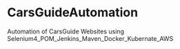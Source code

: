 # CarsGuideAutomation
Automation of CarsGuide Websites using Selenium4_POM_Jenkins_Maven_Docker_Kubernate_AWS
